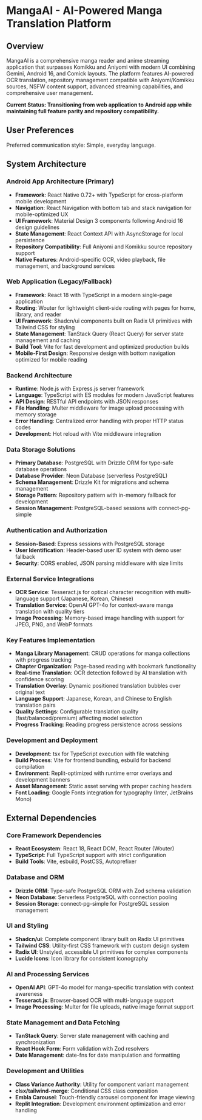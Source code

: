 # MangaAI - AI-Powered Manga Translation Platform

## Overview

MangaAI is a comprehensive manga reader and anime streaming application that surpasses Komikku and Aniyomi with modern UI combining Gemini, Android 16, and Comick layouts. The platform features AI-powered OCR translation, repository management compatible with Aniyomi/Komikku sources, NSFW content support, advanced streaming capabilities, and comprehensive user management.

**Current Status: Transitioning from web application to Android app while maintaining full feature parity and repository compatibility.**

## User Preferences

Preferred communication style: Simple, everyday language.

## System Architecture

### Android App Architecture (Primary)
- **Framework**: React Native 0.72+ with TypeScript for cross-platform mobile development
- **Navigation**: React Navigation with bottom tab and stack navigation for mobile-optimized UX
- **UI Framework**: Material Design 3 components following Android 16 design guidelines
- **State Management**: React Context API with AsyncStorage for local persistence
- **Repository Compatibility**: Full Aniyomi and Komikku source repository support
- **Native Features**: Android-specific OCR, video playback, file management, and background services

### Web Application (Legacy/Fallback)
- **Framework**: React 18 with TypeScript in a modern single-page application
- **Routing**: Wouter for lightweight client-side routing with pages for home, library, and reader
- **UI Framework**: Shadcn/ui components built on Radix UI primitives with Tailwind CSS for styling
- **State Management**: TanStack Query (React Query) for server state management and caching
- **Build Tool**: Vite for fast development and optimized production builds
- **Mobile-First Design**: Responsive design with bottom navigation optimized for mobile reading

### Backend Architecture
- **Runtime**: Node.js with Express.js server framework
- **Language**: TypeScript with ES modules for modern JavaScript features
- **API Design**: RESTful API endpoints with JSON responses
- **File Handling**: Multer middleware for image upload processing with memory storage
- **Error Handling**: Centralized error handling with proper HTTP status codes
- **Development**: Hot reload with Vite middleware integration

### Data Storage Solutions
- **Primary Database**: PostgreSQL with Drizzle ORM for type-safe database operations
- **Database Provider**: Neon Database (serverless PostgreSQL)
- **Schema Management**: Drizzle Kit for migrations and schema management
- **Storage Pattern**: Repository pattern with in-memory fallback for development
- **Session Management**: PostgreSQL-based sessions with connect-pg-simple

### Authentication and Authorization
- **Session-Based**: Express sessions with PostgreSQL storage
- **User Identification**: Header-based user ID system with demo user fallback
- **Security**: CORS enabled, JSON parsing middleware with size limits

### External Service Integrations
- **OCR Service**: Tesseract.js for optical character recognition with multi-language support (Japanese, Korean, Chinese)
- **Translation Service**: OpenAI GPT-4o for context-aware manga translation with quality tiers
- **Image Processing**: Memory-based image handling with support for JPEG, PNG, and WebP formats

### Key Features Implementation
- **Manga Library Management**: CRUD operations for manga collections with progress tracking
- **Chapter Organization**: Page-based reading with bookmark functionality
- **Real-time Translation**: OCR detection followed by AI translation with confidence scoring
- **Translation Overlay**: Dynamic positioned translation bubbles over original text
- **Language Support**: Japanese, Korean, and Chinese to English translation pairs
- **Quality Settings**: Configurable translation quality (fast/balanced/premium) affecting model selection
- **Progress Tracking**: Reading progress persistence across sessions

### Development and Deployment
- **Development**: tsx for TypeScript execution with file watching
- **Build Process**: Vite for frontend bundling, esbuild for backend compilation
- **Environment**: Replit-optimized with runtime error overlays and development banners
- **Asset Management**: Static asset serving with proper caching headers
- **Font Loading**: Google Fonts integration for typography (Inter, JetBrains Mono)

## External Dependencies

### Core Framework Dependencies
- **React Ecosystem**: React 18, React DOM, React Router (Wouter)
- **TypeScript**: Full TypeScript support with strict configuration
- **Build Tools**: Vite, esbuild, PostCSS, Autoprefixer

### Database and ORM
- **Drizzle ORM**: Type-safe PostgreSQL ORM with Zod schema validation
- **Neon Database**: Serverless PostgreSQL with connection pooling
- **Session Storage**: connect-pg-simple for PostgreSQL session management

### UI and Styling
- **Shadcn/ui**: Complete component library built on Radix UI primitives
- **Tailwind CSS**: Utility-first CSS framework with custom design system
- **Radix UI**: Unstyled, accessible UI primitives for complex components
- **Lucide Icons**: Icon library for consistent iconography

### AI and Processing Services
- **OpenAI API**: GPT-4o model for manga-specific translation with context awareness
- **Tesseract.js**: Browser-based OCR with multi-language support
- **Image Processing**: Multer for file uploads, native image format support

### State Management and Data Fetching
- **TanStack Query**: Server state management with caching and synchronization
- **React Hook Form**: Form validation with Zod resolvers
- **Date Management**: date-fns for date manipulation and formatting

### Development and Utilities
- **Class Variance Authority**: Utility for component variant management
- **clsx/tailwind-merge**: Conditional CSS class composition
- **Embla Carousel**: Touch-friendly carousel component for image viewing
- **Replit Integration**: Development environment optimization and error handling